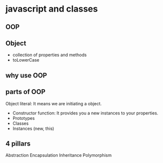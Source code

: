 # javascript and classes

## OOP

## Object
- collection of properties and methods
- toLowerCase

## why use OOP

## parts of OOP
Object literal: It means we are initiating a object. 

- Constructor function: It provides you a new instances to your properties. 
- Prototypes
- Classes
- Instances (new, this)


## 4 pillars
Abstraction
Encapsulation
Inheritance
Polymorphism
